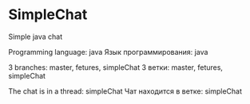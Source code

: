 # SimpleChat
Simple java chat

Programming language: java
Язык программирования: java


3 branches: master, fetures, simpleChat
3 ветки: master, fetures, simpleChat

The chat is in a thread: simpleChat
Чат находится в ветке:  simpleChat

